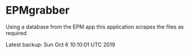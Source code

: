 # EPMgrabber
Using a database from the EPM app this application scrapes the files as required


Latest backup: Sun Oct 6 10:10:01 UTC 2019
